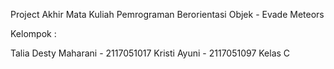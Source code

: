 Project Akhir Mata Kuliah Pemrograman Berorientasi Objek - Evade Meteors

Kelompok :

Talia Desty Maharani - 2117051017
Kristi Ayuni - 2117051097
Kelas C

